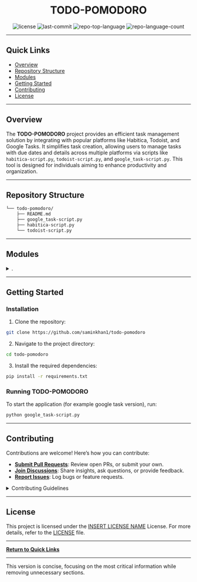 
<h1 align="center">TODO-POMODORO</h1>

<p align="center">
	<img src="https://img.shields.io/github/license/saminkhan1/todo-pomodoro?style=flat&color=0080ff" alt="license">
	<img src="https://img.shields.io/github/last-commit/saminkhan1/todo-pomodoro?style=flat&logo=git&logoColor=white&color=0080ff" alt="last-commit">
	<img src="https://img.shields.io/github/languages/top/saminkhan1/todo-pomodoro?style=flat&color=0080ff" alt="repo-top-language">
	<img src="https://img.shields.io/github/languages/count/saminkhan1/todo-pomodoro?style=flat&color=0080ff" alt="repo-language-count">
</p>

<hr>

## Quick Links

- [Overview](#overview)
- [Repository Structure](#repository-structure)
- [Modules](#modules)
- [Getting Started](#getting-started)
- [Contributing](#contributing)
- [License](#license)

---

## Overview

The **TODO-POMODORO** project provides an efficient task management solution by integrating with popular platforms like Habitica, Todoist, and Google Tasks. It simplifies task creation, allowing users to manage tasks with due dates and details across multiple platforms via scripts like `habitica-script.py`, `todoist-script.py`, and `google_task-script.py`. This tool is designed for individuals aiming to enhance productivity and organization.

---

## Repository Structure

```sh
└── todo-pomodoro/
    ├── README.md
    ├── google_task-script.py
    ├── habitica-script.py
    └── todoist-script.py
```

---


## Modules

<details closed><summary>.</summary>

| File                                                                                                   | Summary                                                                                                                                                                                                    |
| ---                                                                                                    | ---                                                                                                                                                                                                        |
| [habitica-script.py](https://github.com/saminkhan1/todo-pomodoro/blob/master/habitica-script.py)       | **habitica-script.py:** This script automates the creation of tasks in Habitica by interacting with the Habitica API. It prompts the user for task details, including title and notes, and schedules tasks based on spaced repetition. The script handles due dates, error logging, and ensures tasks are created with specific priorities. |
| [todoist-script.py](https://github.com/saminkhan1/todo-pomodoro/blob/master/todoist-script.py)         | **todoist-script.py:** This script integrates with the Todoist API to create and manage tasks with priority and spaced repetition. It fetches available projects, prompts the user for task details, and schedules tasks with due dates for spaced repetition. The script logs each task creation process and handles errors effectively.|
| [google_task-script.py](https://github.com/saminkhan1/todo-pomodoro/blob/master/google_task-script.py) | **google_task-script.py:** This script interacts with the Google Tasks API to create and manage tasks within Google Tasks. It includes functionality to authenticate users, list task lists, create new tasks with due dates, and handle errors gracefully. The script prompts the user to select a task list and enter details for the tasks they wish to create, then schedules the tasks based on predefined due dates.                                                                                                           |

</details>

---

## Getting Started

### Installation

1. Clone the repository:

```sh
git clone https://github.com/saminkhan1/todo-pomodoro
```

2. Navigate to the project directory:

```sh
cd todo-pomodoro
```

3. Install the required dependencies:

```sh
pip install -r requirements.txt
```

### Running TODO-POMODORO

To start the application (for example google task version), run:

```sh
python google_task-script.py
```

---

## Contributing

Contributions are welcome! Here’s how you can contribute:

- **[Submit Pull Requests](https://github.com/saminkhan1/todo-pomodoro/blob/main/CONTRIBUTING.md)**: Review open PRs, or submit your own.
- **[Join Discussions](https://github.com/saminkhan1/todo-pomodoro/discussions)**: Share insights, ask questions, or provide feedback.
- **[Report Issues](https://github.com/saminkhan1/todo-pomodoro/issues)**: Log bugs or feature requests.

<details>
    <summary>Contributing Guidelines</summary>

1. **Fork the Repository**: Fork the project repository to your GitHub account.
2. **Clone Locally**: Clone the forked repository to your local machine.
   ```sh
   git clone https://github.com/saminkhan1/todo-pomodoro
   ```
3. **Create a New Branch**: Work on a new branch.
   ```sh
   git checkout -b new-feature-x
   ```
4. **Make Changes**: Develop and test your changes locally.
5. **Commit Changes**: Commit with a clear message.
   ```sh
   git commit -m 'Implemented new feature x.'
   ```
6. **Push to GitHub**: Push changes to your forked repository.
   ```sh
   git push origin new-feature-x
   ```
7. **Submit a Pull Request**: Create a PR against the original repository.

</details>

---

## License

This project is licensed under the [INSERT LICENSE NAME](https://choosealicense.com/licenses) License. For more details, refer to the [LICENSE](https://choosealicense.com/licenses/) file.

---

[**Return to Quick Links**](#quick-links)

---

This version is concise, focusing on the most critical information while removing unnecessary sections.